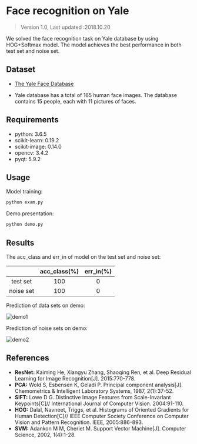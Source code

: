 # Face recognition on Yale

> Version 1.0, Last updated :2018.10.20

We solved the face recognition task on Yale database by using HOG+Softmax model. The model achieves the best performance in both test set and noise set.

## Dataset

- [The Yale Face Database](https://pan.baidu.com/s/1iumeE?qq-pf-to=pcqq.c2c)

- Yale database has a total of 165 human face images. The database contains 15 people, each with 11 pictures of faces.

## Requirements

- python: 3.6.5
- scikit-learn: 0.19.2
- scikit-image: 0.14.0
- opencv: 3.4.2
- pyqt: 5.9.2

## Usage

Model training:

```python
python exam.py
```

Demo presentation:

```python
python demo.py
```

## Results

The acc_class and err_in of model on the test set and noise set:

|           | acc_class(%) | err_in(%) |
| :-------: | :----------: | :-------: |
| test set  |     100      |     0     |
| noise set |     100      |     0     |

Prediction of data sets on demo:

![demo1](https://ws4.sinaimg.cn/large/006tNbRwgy1fwemb4o8a5j30m80cutcd.jpg)

Prediction of noise sets on demo:

![demo2](https://ws2.sinaimg.cn/large/006tNbRwgy1fwembcawmnj30m80cuq8u.jpg)

## References

- **ResNet:** Kaiming He, Xiangyu Zhang, Shaoqing Ren, et al. Deep Residual Learning for Image Recognition[J]. 2015:770-778.
- **PCA:** Wold S, Esbensen K, Geladi P. Principal component analysis[J]. Chemometrics & Intelligent Laboratory Systems, 1987, 2(1):37-52.
- **SIFT:** Lowe D G. Distinctive Image Features from Scale-Invariant Keypoints[C]// International Journal of Computer Vision. 2004:91-110.
- **HOG:** Dalal, Navneet, Triggs, et al. Histograms of Oriented Gradients for Human Detection[C]// IEEE Computer Society Conference on Computer Vision and Pattern Recognition. IEEE, 2005:886-893.
- **SVM:** Adankon M M, Cheriet M. Support Vector Machine[J]. Computer Science, 2002, 1(4):1-28.
